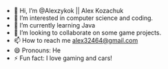 - 👋 Hi, I’m @Alexzykok || Alex Kozachuk
- 👀 I’m interested in computer science and coding.
- 🌱 I’m currently learning Java
- 💞️ I’m looking to collaborate on some game projects.
- 📫 How to reach me alex32464@gmail.com
- 😄 Pronouns: He
- ⚡ Fun fact: I love gaming and cars!

